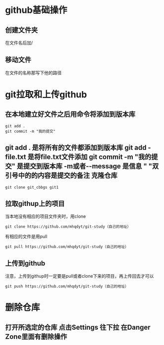 # github基础操作
## 创建文件夹
在文件名后加/
## 移动文件
在文件的名称那写下他的路径

git拉取和上传github
===
在本地建立好文件之后用命令将添加到版本库
---
```
git add .
git commit -m "我的提交"
```
git add . 是将所有的文件都添加到版本库 git add -file.txt 是将file.txt文件添加 git commit -m "我的提交" 是提交到版本库 -m或者--message 是信息 " "双引号中的的内容是提交的备注
克隆仓库
---
```
git clone git_cbbgs git1
```
拉取githup上的项目
---
当本地没有相应的项目文件夹时，用clone
```
git clone https://github.com/mhqdyt/git-study（自己的地址）
```
有相应的文件是用pull
```
git pull https://github.com/mhqdyt/git-study（自己的地址）
```
上传到github
---
注意，上传到githup时一定要是pull或者clone下来的项目，再上传回去才可以
```
git push https://github.com/mhqdyt/git-study（自己的地址）
```
删除仓库
===
打开所选定的仓库   点击Settings
往下拉    在Danger Zone里面有删除操作
---
